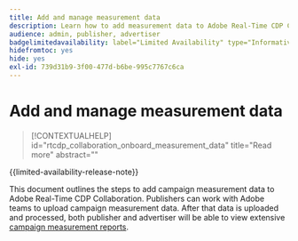 ```yaml
---
title: Add and manage measurement data
description: Learn how to add measurement data to Adobe Real-Time CDP Collaboration.
audience: admin, publisher, advertiser
badgelimitedavailability: label="Limited Availability" type="Informative" url="https://helpx.adobe.com/legal/product-descriptions/real-time-customer-data-platform-collaboration.html newtab=true"
hidefromtoc: yes
hide: yes
exl-id: 739d31b9-3f00-477d-b6be-995c7767c6ca
---
```

# Add and manage measurement data

>[!CONTEXTUALHELP]
>id="rtcdp_collaboration_onboard_measurement_data"
>title="Read more"
>abstract=""

{{limited-availability-release-note}}

This document outlines the steps to add campaign measurement data to Adobe Real-Time CDP Collaboration. Publishers can work with Adobe teams to upload campaign measurement data. After that data is uploaded and processed, both publisher and advertiser will be able to view extensive [campaign measurement reports](/help/guide/collaborate/measure.md).
